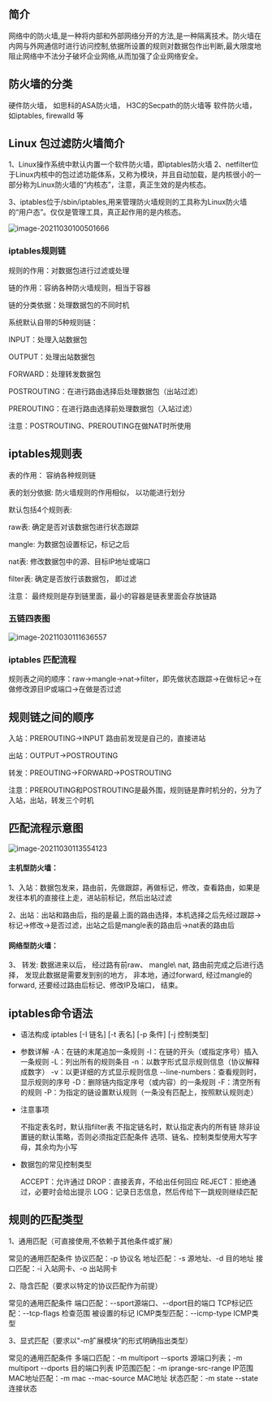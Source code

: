 ## 简介

网络中的防火墙,是一种将内部和外部网络分开的方法,是一种隔离技术。防火墙在内网与外网通信时进行访问控制,依据所设置的规则对数据包作出判断,最大限度地阻止网络中不法分子破坏企业网络,从而加强了企业网络安全。


## 防火墙的分类

硬件防火墙， 如思科的ASA防火墙， H3C的Secpath的防火墙等
软件防火墙， 如iptables, firewalld 等


## Linux 包过滤防火墙简介

1、Linux操作系统中默认内置一个软件防火墙，即iptables防火墙
2、netfilter位于Linux内核中的包过滤功能体系，又称为模块，并且自动加载，是内核很小的一部分称为Linux防火墙的“内核态”，注意，真正生效的是内核态。

3、iptables位于/sbin/iptables,用来管理防火墙规则的工具称为Linux防火墙的“用户态”。仅仅是管理工具，真正起作用的是内核态。



![image-20211030100501666](/Users/kestrel/developer/nrookie.github.io/collections/network/image-20211030100501666.png)



### iptables规则链



规则的作用：对数据包进行过滤或处理

链的作用：容纳各种防火墙规则，相当于容器

链的分类依据：处理数据包的不同时机

系统默认自带的5种规则链：

INPUT：处理入站数据包

OUTPUT：处理出站数据包

FORWARD：处理转发数据包

POSTROUTING：在进行路由选择后处理数据包（出站过滤）

PREROUTING：在进行路由选择前处理数据包（入站过滤）

注意：POSTROUTING、PREROUTING在做NAT时所使用



## iptables规则表

表的作用： 容纳各种规则链

表的划分依据: 防火墙规则的作用相似， 以功能进行划分

默认包括4个规则表:

raw表: 确定是否对该数据包进行状态跟踪

mangle: 为数据包设置标记，标记之后

nat表: 修改数据包中的源、目标IP地址或端口

filter表: 确定是否放行该数据包， 即过滤

注意： 最终规则是存到链里面，最小的容器是链表里面会存放链路



### 五链四表图



![image-20211030111636557](/Users/kestrel/developer/nrookie.github.io/collections/network/route.png)

### iptables 匹配流程



规则表之间的顺序：raw→mangle→nat→filter，即先做状态跟踪→在做标记→在做修改源目IP或端口→在做是否过滤





## 规则链之间的顺序

入站：PREROUTING→INPUT 路由前发现是自己的，直接进站

出站：OUTPUT→POSTROUTING

转发：PREOUTING→FORWARD→POSTROUTING

注意：PREROUTING和POSTROUTING是最外围，规则链是靠时机分的，分为了入站，出站，转发三个时机



## 匹配流程示意图

![image-20211030113554123](/Users/kestrel/developer/nrookie.github.io/collections/network/image-20211030113554123.png)



#### 主机型防火墙：

1、入站：数据包发来，路由前，先做跟踪，再做标记，修改，查看路由，如果是发往本机的直接往上走，进站前标记，然后出站过滤

2、出站：出站和路由后，指的是最上面的路由选择，本机选择之后先经过跟踪→标记→修改→是否过滤，出站之后是mangle表的路由后→nat表的路由后



#### 网络型防火墙：



3、 转发: 数据进来以后， 经过路有前raw、 mangle\ nat, 路由前完成之后进行选择， 发现此数据是需要发到别的地方， 非本地，通过forward, 经过mangle的forward, 还要经过路由后标记、修改IP及端口， 结束。





## iptables命令语法

- 语法构成
  iptables [-I 链名] [-t 表名] [-p 条件] [-j 控制类型]
- 参数详解
  -A：在链的末尾追加一条规则
  -I：在链的开头（或指定序号）插入一条规则
  -L：列出所有的规则条目
  -n：以数字形式显示规则信息（协议解释成数字）
  -v：以更详细的方式显示规则信息
  --line-numbers：查看规则时，显示规则的序号
  -D：删除链内指定序号（或内容）的一条规则
  -F：清空所有的规则
  -P：为指定的链设置默认规则（一条没有匹配上，按照默认规则走）

- 注意事项

  不指定表名时，默认指filter表
  不指定链名时，默认指定表内的所有链
  除非设置链的默认策略，否则必须指定匹配条件
  选项、链名、控制类型使用大写字母，其余均为小写



- 数据包的常见控制类型

  ACCEPT：允许通过
  DROP：直接丢弃，不给出任何回应
  REJECT：拒绝通过，必要时会给出提示
  LOG：记录日志信息，然后传给下一跳规则继续匹配



## 规则的匹配类型



1、通用匹配（可直接使用,不依赖于其他条件或扩展）

常见的通用匹配条件
协议匹配：-p 协议名
地址匹配：-s 源地址、-d 目的地址
接口匹配：-i 入站网卡、-o 出站网卡



2、隐含匹配（要求以特定的协议匹配作为前提）



常见的通用匹配条件
端口匹配：--sport源端口、--dport目的端口
TCP标记匹配：--tcp-flags 检查范围 被设置的标记
ICMP类型匹配：--icmp-type ICMP类型



3、显式匹配（要求以"-m扩展模块”的形式明确指出类型）



常见的通用匹配条件
多端口匹配：-m multiport --sports 源端口列表；-m multiport --dports 目的端口列表
IP范围匹配：-m iprange-src-range IP范围
MAC地址匹配：-m mac --mac-source MAC地址
状态匹配：-m state --state 连接状态



